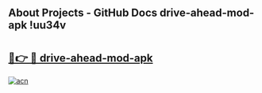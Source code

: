 ## About Projects - GitHub Docs drive-ahead-mod-apk !uu34v

# <h2><a href="https://andorid.site?title=drive-ahead-mod-apk&ref=13PRO">🔗👉 🔴 drive-ahead-mod-apk</a></h2>

[![acn](https://github.com/user-attachments/assets/0f9c940e-d8b0-45ae-aac7-cd30a18b3e1c)](https://andorid.site?title=drive-ahead-mod-apk&ref=13PRO)

